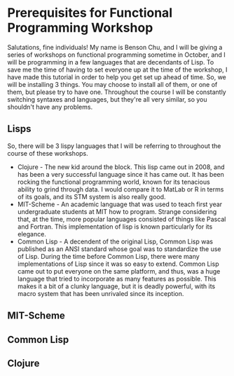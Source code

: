 # Prerequisites for Functional Programming Workshop
Salutations, fine individuals!
My name is Benson Chu, and I will be giving a series of workshops on functional programming sometime in October, and I will be programming in a few languages that are decendants of Lisp.
To save me the time of having to set everyone up at the time of the workshop, I have made this tutorial in order to help you get set up ahead of time.
So, we will be installing 3 things. You may choose to install all of them, or one of them, but please try to have one. Throughout the course I will be constantly switching syntaxes and languages, but they're all very similar, so you shouldn't have any problems.
## Lisps
So, there will be 3 lispy languages that I will be referring to throughout the course of these workshops. 
* Clojure - The new kid around the block. This lisp came out in 2008, and has been a very successful language since it has came out. It has been rocking the functional programming world, known for its tenacious ability to grind through data. I would compare it to MatLab or R in terms of its goals, and its STM system is also really good. 
* MIT-Scheme - An academic language that was used to teach first year undergraduate students at MIT how to program. Strange considering that, at the time, more popular languages consisted of things like Pascal and Fortran. This implementation of lisp is known particularly for its elegance.
* Common Lisp - A decendent of the original Lisp, Common Lisp was published as an ANSI standard whose goal was to standardize the use of Lisp. During the time before Common Lisp, there were many implementations of Lisp since it was so easy to extend. Common Lisp came out to put everyone on the same platform, and thus, was a huge language that tried to incorporate as many features as possible. This makes it a bit of a clunky language, but it is deadly powerful, with its macro system that has been unrivaled since its inception. 

## MIT-Scheme
## Common Lisp
## Clojure
